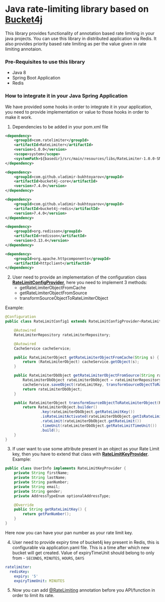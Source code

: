 # Java rate-limiting library based on [Bucket4j](https://github.com/bucket4j/bucket4j)

This library provides functionality of annotation based rate limiting in your java projects.
You can use this library in distributed application via Redis. It also provides priority based
rate limiting as per the value given in rate limiting annotaion.

### Pre-Requisites to use this library
- Java 8
- Spring Boot Application
- Redis

### How to integrate it in your Java Spring Application

We have provided some hooks in order to integrate it in your application, you need to provide implementation or value to those hooks in order to make it work.

1. Dependencies to be added in your pom.xml file
```xml
<dependency>
    <groupId>com.ratelimiter</groupId>
    <artifactId>RateLimiter</artifactId>
    <version>1.0.0</version>
    <scope>system</scope>
    <systemPath>${basedir}/src/main/resources/libs/RateLimiter-1.0.0-SNAPSHOT.jar</systemPath>
</dependency>

<dependency>
    <groupId>com.github.vladimir-bukhtoyarov</groupId>
    <artifactId>bucket4j-core</artifactId>
    <version>7.4.0</version>
</dependency>

<dependency>
    <groupId>com.github.vladimir-bukhtoyarov</groupId>
    <artifactId>bucket4j-redis</artifactId>
    <version>7.4.0</version>
</dependency>

<dependency>
    <groupId>org.redisson</groupId>
    <artifactId>redisson</artifactId>
    <version>3.13.4</version>
</dependency>

<dependency>
    <groupId>org.apache.httpcomponents</groupId>
    <artifactId>httpclient</artifactId>
</dependency>
``` 

2. User need to provide an implementation of the configuration class [**RateLimitConfigProvider**](src/main/java/com/ratelimiter/configs/RateLimitConfigProvider.java), here you need to implement 3 methods:
   - getRateLimiterObjectFromCache
   - getRateLimiterObjectFromSource
   - transformSourceObjectToRateLimiterObject

    
Example:
```java
@Configuration
public class RateLimitConfig1 extends RateLimitConfigProvider<RateLimiterDbObject> {

    @Autowired
    RateLimiterRepository rateLimiterRepository;

    @Autowired
    CacheService cacheService;

    public RateLimiterObject getRateLimiterObjectFromCache(String s) {
        return (RateLimiterObject) cacheService.getObject(s);
    }

    public RateLimiterDbObject getRateLimiterObjectFromSource(String rateLimitKey) {
        RateLimiterDbObject rateLimiterDbObject = rateLimiterRepository.findByRateLimitKey(rateLimitKey);
        cacheService.saveObject(rateLimitKey, transformSourceObjectToRateLimiterObject(rateLimiterDbObject));
        return rateLimiterDbObject;
    }

    public RateLimiterObject transformSourceObjectToRateLimiterObject(RateLimiterDbObject rateLimiterDbObject) {
        return RateLimiterObject.builder()
                .key(rateLimiterDbObject.getRateLimitKey())
                .isRateLimitActivated(rateLimiterDbObject.getIsRateLimitActivated())
                .rateLimit(rateLimiterDbObject.getRateLimit())
                .timeUnit(rateLimiterDbObject.getRateLimitTimeUnit())
                .build();
    }
}
```
3. If user want to use some attribute present in an object as your Rate Limit key, then you have to extend that class with [**RateLimitKeyProvider**](src/main/java/com/ratelimiter/models/RateLimitKeyProvider.java).
Example:
```java
public class UserInfo implements RateLimitKeyProvider {
    private String firstName;
    private String lastName;
    private String panNumber;
    private String email;
    private String gender;
    private AddressTypeEnum optionalAddressType;

    @Override
    public String getRateLimitKey() {
        return getPanNumber();
    }
}
```
Here now you can have your pan number as your rate limit key.

4. User need to provide expiry time of bucket4j key present in Redis, this is configurable via application.yaml file. This is a time after which new bucket will get created.
Value of expiryTimeUnit should belong to only from - `SECONDS`, `MINUTES`, `HOURS`, `DAYS`
```yaml
ratelimiter:
  redisKey:
    expiry: '5'
    expiryTimeUnit: MINUTES
```
5. Now you can add [@RateLimiting](src/main/java/com/ratelimiter/annotations/RateLimiting.java) annotation before you API/function in order to limit its rate.






